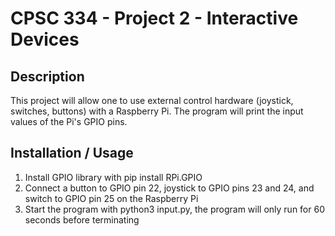 # CPSC 334 - Project 2 - Interactive Devices

## Description
This project will allow one to use external control hardware (joystick, switches, buttons) with a Raspberry Pi. The program will print the input values of the Pi's GPIO pins.

## Installation / Usage
1. Install GPIO library with pip install RPi.GPIO
2. Connect a button to GPIO pin 22, joystick to GPIO pins 23 and 24, and switch to GPIO pin 25 on the Raspberry Pi
3. Start the program with python3 input.py, the program will only run for 60 seconds before terminating
